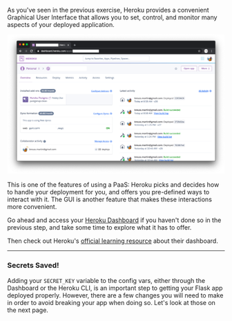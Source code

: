 As you've seen in the previous exercise, Heroku provides a convenient Graphical User Interface that allows you to set, control, and monitor many aspects of your deployed application.

<img alt="heroku dashboard app screenshot" title="heroku dashboard app screenshot" class="img-responsive cn_image" src="https://github.com/CodingNomads/static/blob/main/flask-webdev/imgs/heroku_dashboard.png?raw=true">

This is one of the features of using a PaaS: Heroku picks and decides how to handle your deployment for you, and offers you pre-defined ways to interact with it. The GUI is another feature that makes these interactions more convenient.

Go ahead and access your <a href="https://dashboard.heroku.com/" target="_blank">Heroku Dashboard</a> if you haven't done so in the previous step, and take some time to explore what it has to offer.

Then check out Heroku's <a href="https://devcenter.heroku.com/articles/heroku-dashboard" target="_blank">official learning resource</a> about their dashboard.

---

### Secrets Saved!

Adding your `SECRET_KEY` variable to the config vars, either through the Dashboard or the Heroku CLI, is an important step to getting your Flask app deployed properly. However, there are a few changes you will need to make in order to avoid breaking your app when doing so. Let's look at those on the next page.
